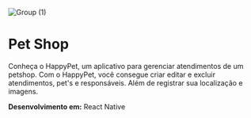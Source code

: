 ![Group (1)](https://github.com/ifpb-cz-ads/pw1-2023-1-projeto-pet-shop/assets/105663496/bf2cd662-698d-4ba5-a8e3-5471626f61bb)

# Pet Shop

Conheça o HappyPet, um aplicativo para gerenciar atendimentos de um petshop.
Com o HappyPet, você consegue criar editar e excluir atendimentos, pet's e responsáveis. Além de registrar sua localização e imagens.

**Desenvolvimento em:** React Native
